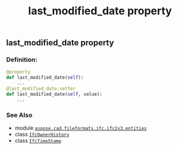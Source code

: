 ﻿---
title: last_modified_date property
second_title: Aspose.CAD for Python via .NET API References
description: 
type: docs
weight: 80
url: /python-net/aspose.cad.fileformats.ifc.ifc2x3.entities/ifcownerhistory/last_modified_date/
is_root: false
---

## last_modified_date property

### Definition:
```python
@property
def last_modified_date(self):
    ...
@last_modified_date.setter
def last_modified_date(self, value):
    ...
```

### See Also
* module [`aspose.cad.fileformats.ifc.ifc2x3.entities`](../../)
* class [`IfcOwnerHistory`](/cad/python-net/aspose.cad.fileformats.ifc.ifc2x3.entities/ifcownerhistory)
* class [`IfcTimeStamp`](/cad/python-net/aspose.cad.fileformats.ifc.ifc2x3.types/ifctimestamp)
